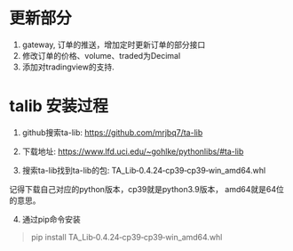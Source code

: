 # 更新部分

1. gateway, 订单的推送，增加定时更新订单的部分接口
2. 修改订单的价格、volume、traded为Decimal
3. 添加对tradingview的支持.

# talib 安装过程

1. github搜索ta-lib: https://github.com/mrjbq7/ta-lib

2. 下载地址: https://www.lfd.uci.edu/~gohlke/pythonlibs/#ta-lib

3. 搜索ta-lib找到ta-lib的包: 
TA_Lib‑0.4.24‑cp39‑cp39‑win_amd64.whl

记得下载自己对应的python版本，cp39就是python3.9版本， amd64就是64位的意思。

4. 通过pip命令安装 
> pip install TA_Lib‑0.4.24‑cp39‑cp39‑win_amd64.whl